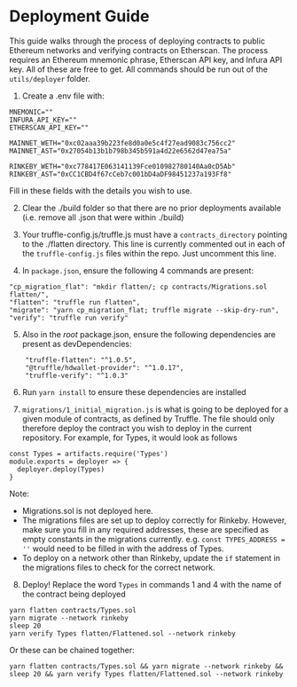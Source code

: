 # Deployment Guide

This guide walks through the process of deploying contracts to public Ethereum networks and verifying contracts on Etherscan. The process requires an Ethereum mnemonic phrase, Etherscan API key, and Infura API key. All of these are free to get. All commands should be run out of the `utils/deployer` folder. 

1. Create a .env file with:

```
MNEMONIC=""
INFURA_API_KEY=""
ETHERSCAN_API_KEY=""

MAINNET_WETH="0xc02aaa39b223fe8d0a0e5c4f27ead9083c756cc2"
MAINNET_AST="0x27054b13b1b798b345b591a4d22e6562d47ea75a"

RINKEBY_WETH="0xc778417E063141139Fce010982780140Aa0cD5Ab"
RINKEBY_AST="0xCC1CBD4f67cCeb7c001bD4aDF98451237a193Ff8"
```

Fill in these fields with the details you wish to use.

2. Clear the ./build folder so that there are no prior deployments available (i.e. remove all .json that were within ./build)

3. Your truffle-config.js/truffle.js must have a `contracts_directory` pointing to the ./flatten directory. This line is currently commented out in each of the `truffle-config.js` files within the repo. Just uncomment this line.

4. In `package.json`, ensure the following 4 commands are present:

```
"cp_migration_flat": "mkdir flatten/; cp contracts/Migrations.sol flatten/",
"flatten": "truffle run flatten",
"migrate": "yarn cp_migration_flat; truffle migrate --skip-dry-run",
"verify": "truffle run verify"
```

5. Also in the _root_ package.json, ensure the following dependencies are present as devDependencies:

```
    "truffle-flatten": "^1.0.5",
    "@truffle/hdwallet-provider": "^1.0.17",
    "truffle-verify": "^1.0.3"
```

6. Run `yarn install` to ensure these dependencies are installed

7. `migrations/1_initial_migration.js` is what is going to be deployed for a given module of contracts, as defined by Truffle. The file should only therefore deploy the contract you wish to deploy in the current repository. For example, for Types, it would look as follows

```
const Types = artifacts.require('Types')
module.exports = deployer => {
  deployer.deploy(Types)
}
```

Note:

- Migrations.sol is not deployed here.
- The migrations files are set up to deploy correctly for Rinkeby. However, make sure you fill in any required addresses, these are specified as empty constants in the migrations currently. e.g. `const TYPES_ADDRESS = ''` would need to be filled in with the address of Types.
- To deploy on a network other than Rinkeby, update the `if` statement in the migrations files to check for the correct network.

8. Deploy! Replace the word `Types` in commands 1 and 4 with the name of the contract being deployed

```
yarn flatten contracts/Types.sol
yarn migrate --network rinkeby
sleep 20
yarn verify Types flatten/Flattened.sol --network rinkeby
```

Or these can be chained together:

```
yarn flatten contracts/Types.sol && yarn migrate --network rinkeby && sleep 20 && yarn verify Types flatten/Flattened.sol --network rinkeby
```
